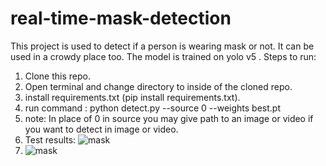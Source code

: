 # real-time-mask-detection
This project is used to detect if a person is wearing mask or not. It can be used in a crowdy place too. The model is trained on yolo v5 .
Steps to run:
1. Clone this repo.
2. Open terminal and change directory to inside of the cloned repo.
3. install requirements.txt (pip install requirements.txt).
4. run command :   python detect.py --source 0 --weights best.pt
5. note: In place of 0 in source you may give path to an image or video if you want to detect in image or video.
6. Test results: ![mask](https://user-images.githubusercontent.com/67053037/123533859-7d942a00-d736-11eb-924b-b173ef92b36c.jpg)
7. ![mask](https://user-images.githubusercontent.com/67053037/123533891-a61c2400-d736-11eb-9b91-1db645f13239.jpg)

